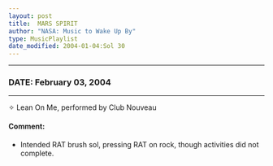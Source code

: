 ```yaml
---
layout: post
title:  MARS SPIRIT
author: "NASA: Music to Wake Up By"
type: MusicPlaylist
date_modified: 2004-01-04:Sol 30
---
```


----
### DATE: February 03, 2004
----
✧ Lean On Me, performed by Club Nouveau

#### Comment:
* Intended RAT brush sol, pressing RAT on rock, though activities did not complete.
